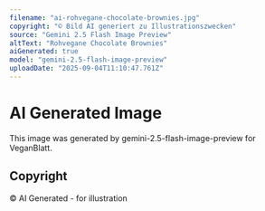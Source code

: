 ```yaml
---
filename: "ai-rohvegane-chocolate-brownies.jpg"
copyright: "© Bild AI generiert zu Illustrationszwecken"
source: "Gemini 2.5 Flash Image Preview"
altText: "Rohvegane Chocolate Brownies"
aiGenerated: true
model: "gemini-2.5-flash-image-preview"
uploadDate: "2025-09-04T11:10:47.761Z"
---
```


# AI Generated Image

This image was generated by gemini-2.5-flash-image-preview for VeganBlatt.

## Copyright
© AI Generated - for illustration
